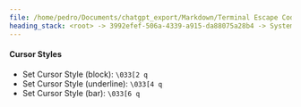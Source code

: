```yaml
---
file: /home/pedro/Documents/chatgpt_export/Markdown/Terminal Escape Codes Summary.md
heading_stack: <root> -> 3992efef-506a-4339-a915-da88075a28b4 -> System -> 279db4e3-a725-4c3f-8ad7-66b2e924c4c1 -> System -> aaa2c242-6363-4e75-9e25-2d7833dbdde4 -> User -> ANSI Escape Codes for Terminal Control and Cursor Manipulation -> Cursor Positioning -> Cursor Visibility -> Save and Restore -> Scrolling -> Erasing -> Text Modification -> Tab Control -> Line and Box Drawing -> Cursor Styles
---
```

#### Cursor Styles
- Set Cursor Style (block): `\033[2 q`
- Set Cursor Style (underline): `\033[4 q`
- Set Cursor Style (bar): `\033[6 q`

